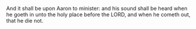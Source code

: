 And it shall be upon Aaron to minister: and his sound shall be heard when he goeth in unto the holy place before the LORD, and when he cometh out, that he die not.
